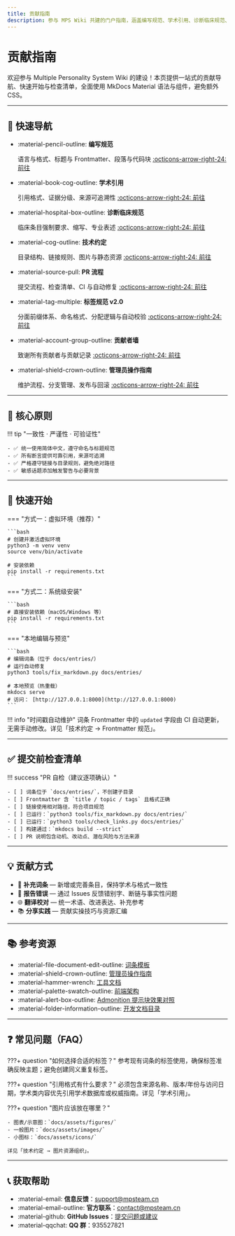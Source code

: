 ```yaml
---
title: 贡献指南
description: 参与 MPS Wiki 共建的门户指南，涵盖编写规范、学术引用、诊断临床规范、技术约定与 PR 流程，指引贡献、问题反馈与翻译协作。
---
```


# 贡献指南

欢迎参与 Multiple Personality System Wiki 的建设！本页提供一站式的贡献导航、快速开始与检查清单，全面使用 MkDocs Material 语法与组件，避免额外 CSS。

---

## 📌 快速导航

<div class="grid cards" markdown>

-   :material-pencil-outline: **编写规范**

    语言与格式、标题与 Frontmatter、段落与代码块
    [:octicons-arrow-right-24: 前往](writing-guidelines.md)

-   :material-book-cog-outline: **学术引用**

    引用格式、证据分级、来源可追溯性
    [:octicons-arrow-right-24: 前往](academic-citation.md)

-   :material-hospital-box-outline: **诊断临床规范**

    临床条目强制要求、缩写、专业表述
    [:octicons-arrow-right-24: 前往](clinical-guidelines.md)

-   :material-cog-outline: **技术约定**

    目录结构、链接规则、图片与静态资源
    [:octicons-arrow-right-24: 前往](technical-conventions.md)

-   :material-source-pull: **PR 流程**

    提交流程、检查清单、CI 与自动修复
    [:octicons-arrow-right-24: 前往](pr-workflow.md)

-   :material-tag-multiple: **标签规范 v2.0**

    分面前缀体系、命名格式、分配逻辑与自动校验
    [:octicons-arrow-right-24: 前往](tagging-standard.md)

-   :material-account-group-outline: **贡献者墙**

    致谢所有贡献者与贡献记录
    [:octicons-arrow-right-24: 前往](contributors.md)

-   :material-shield-crown-outline: **管理员操作指南**

    维护流程、分支管理、发布与回滚
    [:octicons-arrow-right-24: 前往](https://github.com/mps-team-cn/Multiple_personality_system_wiki/blob/main/docs/ADMIN_GUIDE.md)

</div>

---

## 🎯 核心原则

!!! tip "一致性 · 严谨性 · 可验证性"

    - ✅ 统一使用简体中文，遵守命名与标题规范
    - ✅ 所有断言提供可靠引用，来源可追溯
    - ✅ 严格遵守链接与目录规则，避免绝对路径
    - ✅ 敏感话题添加触发警告与必要背景

---

## 🚀 快速开始

=== "方式一：虚拟环境（推荐）"

    ```bash
    # 创建并激活虚拟环境
    python3 -m venv venv
    source venv/bin/activate

    # 安装依赖
    pip install -r requirements.txt
    ```

=== "方式二：系统级安装"

    ```bash
    # 直接安装依赖（macOS/Windows 等）
    pip install -r requirements.txt
    ```

=== "本地编辑与预览"

    ```bash
    # 编辑词条（位于 docs/entries/）
    # 运行自动修复
    python3 tools/fix_markdown.py docs/entries/

    # 本地预览（热重载）
    mkdocs serve
    # 访问： [http://127.0.0.1:8000](http://127.0.0.1:8000)
    ```

!!! info "时间戳自动维护"
    词条 Frontmatter 中的 `updated` 字段由 CI 自动更新，无需手动修改。详见「技术约定 → Frontmatter 规范」。

---

## ✅ 提交前检查清单

!!! success "PR 自检（建议逐项确认）"

    - [ ] 词条位于 `docs/entries/`，不创建子目录
    - [ ] Frontmatter 含 `title / topic / tags` 且格式正确
    - [ ] 链接使用相对路径，符合项目规范
    - [ ] 已运行：`python3 tools/fix_markdown.py docs/entries/`
    - [ ] 已运行：`python3 tools/check_links.py docs/entries/`
    - [ ] 构建通过：`mkdocs build --strict`
    - [ ] PR 说明包含动机、改动点、潜在风险与方法来源

---

## 💡 贡献方式

<div class="grid" markdown>

- 📝 **补充词条** — 新增或完善条目，保持学术与格式一致性
- 🐛 **报告错误** — 通过 Issues 反馈错别字、断链与事实性问题
- 🌐 **翻译校对** — 统一术语、改进表达、补充参考
- 📚 **分享实践** — 贡献实操技巧与资源汇编

</div>

---

## 📚 参考资源

- :material-file-document-edit-outline: [词条模板](https://github.com/mps-team-cn/Multiple_personality_system_wiki/blob/main/docs/TEMPLATE_ENTRY.md)
- :material-shield-crown-outline: [管理员操作指南](https://github.com/mps-team-cn/Multiple_personality_system_wiki/blob/main/docs/ADMIN_GUIDE.md)
- :material-hammer-wrench: [工具文档](https://github.com/mps-team-cn/Multiple_personality_system_wiki/blob/main/docs/dev/Tools-Index.md)
- :material-palette-swatch-outline: [前端架构](https://github.com/mps-team-cn/Multiple_personality_system_wiki/blob/main/docs/dev/THEME_GUIDE.md)
- :material-alert-box-outline: [Admonition 提示块效果对照](admonitions-demo.md)
- :material-folder-information-outline: [开发文档目录](https://github.com/mps-team-cn/Multiple_personality_system_wiki/tree/main/docs/dev)

---

## ❓ 常见问题（FAQ）

???+ question "如何选择合适的标签？"
    参考现有词条的标签使用，确保标签准确反映主题；避免创建同义重复标签。

???+ question "引用格式有什么要求？"
    必须包含来源名称、版本/年份与访问日期，学术类内容优先引用学术数据库或权威指南。详见「学术引用」。

???+ question "图片应该放在哪里？"

    - 图表/示意图：`docs/assets/figures/`
    - 一般图片：`docs/assets/images/`
    - 小图标：`docs/assets/icons/`

    详见「技术约定 → 图片资源组织」。

---

## 📞 获取帮助

- :material-email: **信息反馈**：[support@mpsteam.cn](mailto:support@mpsteam.cn)
- :material-email-outline: **官方联系**：[contact@mpsteam.cn](mailto:contact@mpsteam.cn)
- :material-github: **GitHub Issues**：[提交问题或建议](https://github.com/mps-team-cn/Multiple_personality_system_wiki/issues)
- :material-qqchat: **QQ 群**：935527821
